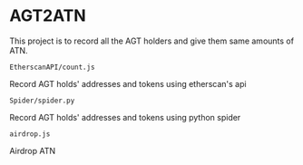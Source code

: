 # AGT2ATN

This project is to record all the AGT holders and give them same amounts of ATN.

```
EtherscanAPI/count.js
```
Record AGT holds' addresses and tokens using etherscan's api

```
Spider/spider.py
```
Record AGT holds' addresses and tokens using python spider

```
airdrop.js
```
Airdrop ATN

